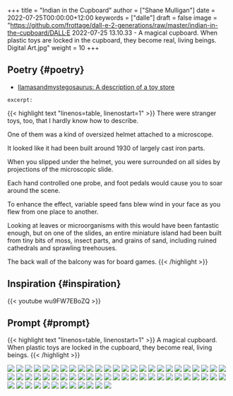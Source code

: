 +++
title = "Indian in the Cupboard"
author = ["Shane Mulligan"]
date = 2022-07-25T00:00:00+12:00
keywords = ["dalle"]
draft = false
image = "https://github.com/frottage/dall-e-2-generations/raw/master/indian-in-the-cupboard/DALL·E 2022-07-25 13.10.33 - A magical cupboard. When plastic toys are locked in the cupboard, they become real, living beings. Digital Art.jpg"
weight = 10
+++

## Poetry {#poetry}

-   [llamasandmystegosaurus: A description of a toy store](https://llamasandmystegosaurus.blogspot.com/2011/12/description-of-toy-store.html)

`excerpt:`

{{< highlight text "linenos=table, linenostart=1" >}}
There were stranger toys, too, that I hardly
know how to describe.

One of them was a kind of oversized helmet
attached to a microscope.

It looked like it had been built around 1930
of largely cast iron parts.

When you slipped under the helmet, you were
surrounded on all sides by projections of the
microscopic slide.

Each hand controlled one probe, and foot
pedals would cause you to soar around the
scene.

To enhance the effect, variable speed fans
blew wind in your face as you flew from one
place to another.

Looking at leaves or microorganisms with this
would have been fantastic enough, but on one
of the slides, an entire miniature island had
been built from tiny bits of moss, insect
parts, and grains of sand, including ruined
cathedrals and sprawling treehouses.

The back wall of the balcony was for board games.
{{< /highlight >}}


## Inspiration {#inspiration}

{{< youtube wu9FW7EBoZQ >}}


## Prompt {#prompt}

{{< highlight text "linenos=table, linenostart=1" >}}
A magical cupboard. When plastic toys are locked in the cupboard, they become
real, living beings.
{{< /highlight >}}

![](https://github.com/frottage/dall-e-2-generations/raw/master/indian-in-the-cupboard/DALL%C2%B7E%202022-07-25%2013.10.27%20-%20A%20magical%20cupboard.%20When%20plastic%20toys%20are%20locked%20in%20the%20cupboard,%20they%20become%20real,%20living%20beings.%20Digital%20Art.jpg)
![](https://github.com/frottage/dall-e-2-generations/raw/master/indian-in-the-cupboard/DALL%C2%B7E%202022-07-25%2013.10.30%20-%20A%20magical%20cupboard.%20When%20plastic%20toys%20are%20locked%20in%20the%20cupboard,%20they%20become%20real,%20living%20beings.%20Digital%20Art.jpg)
![](https://github.com/frottage/dall-e-2-generations/raw/master/indian-in-the-cupboard/DALL%C2%B7E%202022-07-25%2013.10.33%20-%20A%20magical%20cupboard.%20When%20plastic%20toys%20are%20locked%20in%20the%20cupboard,%20they%20become%20real,%20living%20beings.%20Digital%20Art.jpg)
![](https://github.com/frottage/dall-e-2-generations/raw/master/indian-in-the-cupboard/DALL%C2%B7E%202022-07-25%2013.10.37%20-%20A%20magical%20cupboard.%20When%20plastic%20toys%20are%20locked%20in%20the%20cupboard,%20they%20become%20real,%20living%20beings.%20Digital%20Art.jpg)
![](https://github.com/frottage/dall-e-2-generations/raw/master/indian-in-the-cupboard/DALL%C2%B7E%202022-07-26%2016.47.11%20-%20A%20magical%20cupboard.%20When%20plastic%20toys%20are%20locked%20in%20the%20cupboard,%20they%20become%20real,%20living%20beings.%20Digital%20Art.jpg)
![](https://github.com/frottage/dall-e-2-generations/raw/master/indian-in-the-cupboard/DALL%C2%B7E%202022-07-26%2016.47.14%20-%20A%20magical%20cupboard.%20When%20plastic%20toys%20are%20locked%20in%20the%20cupboard,%20they%20become%20real,%20living%20beings.%20Digital%20Art.jpg)
![](https://github.com/frottage/dall-e-2-generations/raw/master/indian-in-the-cupboard/DALL%C2%B7E%202022-07-26%2016.47.17%20-%20A%20magical%20cupboard.%20When%20plastic%20toys%20are%20locked%20in%20the%20cupboard,%20they%20become%20real,%20living%20beings.%20Digital%20Art.jpg)
![](https://github.com/frottage/dall-e-2-generations/raw/master/indian-in-the-cupboard/DALL%C2%B7E%202022-07-26%2016.47.19%20-%20A%20magical%20cupboard.%20When%20plastic%20toys%20are%20locked%20in%20the%20cupboard,%20they%20become%20real,%20living%20beings.%20Digital%20Art.jpg)
![](https://github.com/frottage/dall-e-2-generations/raw/master/indian-in-the-cupboard/DALL%C2%B7E%202022-07-26%2016.48.12%20-%20A%20magical%20cupboard.%20When%20plastic%20toys%20are%20locked%20in%20the%20cupboard,%20they%20become%20real,%20living%20beings.%20Digital%20Art.jpg)
![](https://github.com/frottage/dall-e-2-generations/raw/master/indian-in-the-cupboard/DALL%C2%B7E%202022-07-26%2016.48.18%20-%20A%20magical%20cupboard.%20When%20plastic%20toys%20are%20locked%20in%20the%20cupboard,%20they%20become%20real,%20living%20beings.%20Digital%20Art.jpg)
![](https://github.com/frottage/dall-e-2-generations/raw/master/indian-in-the-cupboard/DALL%C2%B7E%202022-07-26%2016.48.48%20-%20A%20magical%20cupboard.%20When%20plastic%20toys%20are%20locked%20in%20the%20cupboard,%20they%20become%20real,%20living%20beings.%20Digital%20Art.jpg)
![](https://github.com/frottage/dall-e-2-generations/raw/master/indian-in-the-cupboard/DALL%C2%B7E%202022-07-26%2016.48.53%20-%20A%20magical%20cupboard.%20When%20plastic%20toys%20are%20locked%20in%20the%20cupboard,%20they%20become%20real,%20living%20beings.%20Digital%20Art.jpg)
![](https://github.com/frottage/dall-e-2-generations/raw/master/indian-in-the-cupboard/DALL%C2%B7E%202022-07-26%2016.48.56%20-%20A%20magical%20cupboard.%20When%20plastic%20toys%20are%20locked%20in%20the%20cupboard,%20they%20become%20real,%20living%20beings.%20Digital%20Art.jpg)
![](https://github.com/frottage/dall-e-2-generations/raw/master/indian-in-the-cupboard/DALL%C2%B7E%202022-07-26%2016.49.02%20-%20A%20magical%20cupboard.%20When%20plastic%20toys%20are%20locked%20in%20the%20cupboard,%20they%20become%20real,%20living%20beings.%20Digital%20Art.jpg)
![](https://github.com/frottage/dall-e-2-generations/raw/master/indian-in-the-cupboard/DALL%C2%B7E%202022-07-26%2016.49.21%20-%20A%20magical%20cupboard.%20When%20plastic%20toys%20are%20locked%20in%20the%20cupboard,%20they%20become%20real,%20living%20beings.%20Digital%20Art.jpg)
![](https://github.com/frottage/dall-e-2-generations/raw/master/indian-in-the-cupboard/DALL%C2%B7E%202022-07-26%2016.49.27%20-%20A%20magical%20cupboard.%20When%20plastic%20toys%20are%20locked%20in%20the%20cupboard,%20they%20become%20real,%20living%20beings.%20Digital%20Art.jpg)
![](https://github.com/frottage/dall-e-2-generations/raw/master/indian-in-the-cupboard/DALL%C2%B7E%202022-07-26%2016.49.33%20-%20A%20magical%20cupboard.%20When%20plastic%20toys%20are%20locked%20in%20the%20cupboard,%20they%20become%20real,%20living%20beings.%20Digital%20Art.jpg)
![](https://github.com/frottage/dall-e-2-generations/raw/master/indian-in-the-cupboard/DALL%C2%B7E%202022-07-26%2016.49.37%20-%20A%20magical%20cupboard.%20When%20plastic%20toys%20are%20locked%20in%20the%20cupboard,%20they%20become%20real,%20living%20beings.%20Digital%20Art.jpg)
![](https://github.com/frottage/dall-e-2-generations/raw/master/indian-in-the-cupboard/DALL%C2%B7E%202022-07-26%2016.49.57%20-%20A%20magical%20cupboard.%20When%20plastic%20toys%20are%20locked%20in%20the%20cupboard,%20they%20become%20real,%20living%20beings.%20Digital%20Art.jpg)
![](https://github.com/frottage/dall-e-2-generations/raw/master/indian-in-the-cupboard/DALL%C2%B7E%202022-07-26%2016.50.02%20-%20A%20magical%20cupboard.%20When%20plastic%20toys%20are%20locked%20in%20the%20cupboard,%20they%20become%20real,%20living%20beings.%20Digital%20Art.jpg)
![](https://github.com/frottage/dall-e-2-generations/raw/master/indian-in-the-cupboard/DALL%C2%B7E%202022-07-26%2016.50.06%20-%20A%20magical%20cupboard.%20When%20plastic%20toys%20are%20locked%20in%20the%20cupboard,%20they%20become%20real,%20living%20beings.%20Digital%20Art.jpg)
![](https://github.com/frottage/dall-e-2-generations/raw/master/indian-in-the-cupboard/DALL%C2%B7E%202022-07-26%2016.50.30%20-%20A%20magical%20cupboard.%20When%20plastic%20toys%20are%20locked%20in%20the%20cupboard,%20they%20become%20real,%20living%20beings.%20Digital%20Art.jpg)
![](https://github.com/frottage/dall-e-2-generations/raw/master/indian-in-the-cupboard/DALL%C2%B7E%202022-07-26%2016.50.34%20-%20A%20magical%20cupboard.%20When%20plastic%20toys%20are%20locked%20in%20the%20cupboard,%20they%20become%20real,%20living%20beings.%20Digital%20Art.jpg)
![](https://github.com/frottage/dall-e-2-generations/raw/master/indian-in-the-cupboard/DALL%C2%B7E%202022-07-26%2016.50.40%20-%20A%20magical%20cupboard.%20When%20plastic%20toys%20are%20locked%20in%20the%20cupboard,%20they%20become%20real,%20living%20beings.%20Digital%20Art.jpg)
![](https://github.com/frottage/dall-e-2-generations/raw/master/indian-in-the-cupboard/DALL%C2%B7E%202022-07-26%2016.50.49%20-%20A%20magical%20cupboard.%20When%20plastic%20toys%20are%20locked%20in%20the%20cupboard,%20they%20become%20real,%20living%20beings.%20Digital%20Art.jpg)
![](https://github.com/frottage/dall-e-2-generations/raw/master/indian-in-the-cupboard/DALL%C2%B7E%202022-07-26%2016.51.09%20-%20A%20magical%20cupboard.%20When%20plastic%20toys%20are%20locked%20in%20the%20cupboard,%20they%20become%20real,%20living%20beings.%20Digital%20Art.jpg)
![](https://github.com/frottage/dall-e-2-generations/raw/master/indian-in-the-cupboard/DALL%C2%B7E%202022-07-26%2016.51.14%20-%20A%20magical%20cupboard.%20When%20plastic%20toys%20are%20locked%20in%20the%20cupboard,%20they%20become%20real,%20living%20beings.%20Digital%20Art.jpg)
![](https://github.com/frottage/dall-e-2-generations/raw/master/indian-in-the-cupboard/DALL%C2%B7E%202022-07-26%2016.51.20%20-%20A%20magical%20cupboard.%20When%20plastic%20toys%20are%20locked%20in%20the%20cupboard,%20they%20become%20real,%20living%20beings.%20Digital%20Art.jpg)
![](https://github.com/frottage/dall-e-2-generations/raw/master/indian-in-the-cupboard/DALL%C2%B7E%202022-07-26%2016.51.39%20-%20A%20magical%20cupboard.%20When%20plastic%20toys%20are%20locked%20in%20the%20cupboard,%20they%20become%20real,%20living%20beings.%20Digital%20Art.jpg)
![](https://github.com/frottage/dall-e-2-generations/raw/master/indian-in-the-cupboard/DALL%C2%B7E%202022-07-26%2016.51.42%20-%20A%20magical%20cupboard.%20When%20plastic%20toys%20are%20locked%20in%20the%20cupboard,%20they%20become%20real,%20living%20beings.%20Digital%20Art.jpg)
![](https://github.com/frottage/dall-e-2-generations/raw/master/indian-in-the-cupboard/DALL%C2%B7E%202022-07-26%2016.51.44%20-%20A%20magical%20cupboard.%20When%20plastic%20toys%20are%20locked%20in%20the%20cupboard,%20they%20become%20real,%20living%20beings.%20Digital%20Art.jpg)
![](https://github.com/frottage/dall-e-2-generations/raw/master/indian-in-the-cupboard/DALL%C2%B7E%202022-07-26%2016.51.47%20-%20A%20magical%20cupboard.%20When%20plastic%20toys%20are%20locked%20in%20the%20cupboard,%20they%20become%20real,%20living%20beings.%20Digital%20Art.jpg)
![](https://github.com/frottage/dall-e-2-generations/raw/master/indian-in-the-cupboard/DALL%C2%B7E%202022-07-26%2016.52.08%20-%20A%20magical%20cupboard.%20When%20plastic%20toys%20are%20locked%20in%20the%20cupboard,%20they%20become%20real,%20living%20beings.%20Digital%20Art.jpg)
![](https://github.com/frottage/dall-e-2-generations/raw/master/indian-in-the-cupboard/DALL%C2%B7E%202022-07-26%2016.52.12%20-%20A%20magical%20cupboard.%20When%20plastic%20toys%20are%20locked%20in%20the%20cupboard,%20they%20become%20real,%20living%20beings.%20Digital%20Art.jpg)
![](https://github.com/frottage/dall-e-2-generations/raw/master/indian-in-the-cupboard/DALL%C2%B7E%202022-07-26%2016.52.15%20-%20A%20magical%20cupboard.%20When%20plastic%20toys%20are%20locked%20in%20the%20cupboard,%20they%20become%20real,%20living%20beings.%20Digital%20Art.jpg)
![](https://github.com/frottage/dall-e-2-generations/raw/master/indian-in-the-cupboard/DALL%C2%B7E%202022-07-26%2016.52.19%20-%20A%20magical%20cupboard.%20When%20plastic%20toys%20are%20locked%20in%20the%20cupboard,%20they%20become%20real,%20living%20beings.%20Digital%20Art.jpg)
![](https://github.com/frottage/dall-e-2-generations/raw/master/indian-in-the-cupboard/DALL%C2%B7E%202022-07-26%2016.52.40%20-%20A%20magical%20cupboard.%20When%20plastic%20toys%20are%20locked%20in%20the%20cupboard,%20they%20become%20real,%20living%20beings.%20Digital%20Art.jpg)
![](https://github.com/frottage/dall-e-2-generations/raw/master/indian-in-the-cupboard/DALL%C2%B7E%202022-07-26%2016.52.48%20-%20A%20magical%20cupboard.%20When%20plastic%20toys%20are%20locked%20in%20the%20cupboard,%20they%20become%20real,%20living%20beings.%20Digital%20Art.jpg)
![](https://github.com/frottage/dall-e-2-generations/raw/master/indian-in-the-cupboard/DALL%C2%B7E%202022-07-26%2016.52.55%20-%20A%20magical%20cupboard.%20When%20plastic%20toys%20are%20locked%20in%20the%20cupboard,%20they%20become%20real,%20living%20beings.%20Digital%20Art.jpg)
![](https://github.com/frottage/dall-e-2-generations/raw/master/indian-in-the-cupboard/DALL%C2%B7E%202022-07-26%2016.53.14%20-%20A%20magical%20cupboard.%20When%20plastic%20toys%20are%20locked%20in%20the%20cupboard,%20they%20become%20real,%20living%20beings.%20Digital%20Art.jpg)
![](https://github.com/frottage/dall-e-2-generations/raw/master/indian-in-the-cupboard/DALL%C2%B7E%202022-07-26%2016.53.19%20-%20A%20magical%20cupboard.%20When%20plastic%20toys%20are%20locked%20in%20the%20cupboard,%20they%20become%20real,%20living%20beings.%20Digital%20Art.jpg)
![](https://github.com/frottage/dall-e-2-generations/raw/master/indian-in-the-cupboard/DALL%C2%B7E%202022-07-26%2016.53.23%20-%20A%20magical%20cupboard.%20When%20plastic%20toys%20are%20locked%20in%20the%20cupboard,%20they%20become%20real,%20living%20beings.%20Digital%20Art.jpg)
![](https://github.com/frottage/dall-e-2-generations/raw/master/indian-in-the-cupboard/DALL%C2%B7E%202022-07-26%2016.53.27%20-%20A%20magical%20cupboard.%20When%20plastic%20toys%20are%20locked%20in%20the%20cupboard,%20they%20become%20real,%20living%20beings.%20Digital%20Art.jpg)
![](https://github.com/frottage/dall-e-2-generations/raw/master/indian-in-the-cupboard/DALL%C2%B7E%202022-07-26%2016.53.46%20-%20A%20magical%20cupboard.%20When%20plastic%20toys%20are%20locked%20in%20the%20cupboard,%20they%20become%20real,%20living%20beings.%20Digital%20Art.jpg)
![](https://github.com/frottage/dall-e-2-generations/raw/master/indian-in-the-cupboard/DALL%C2%B7E%202022-07-26%2016.53.50%20-%20A%20magical%20cupboard.%20When%20plastic%20toys%20are%20locked%20in%20the%20cupboard,%20they%20become%20real,%20living%20beings.%20Digital%20Art.jpg)
![](https://github.com/frottage/dall-e-2-generations/raw/master/indian-in-the-cupboard/DALL%C2%B7E%202022-07-26%2016.53.53%20-%20A%20magical%20cupboard.%20When%20plastic%20toys%20are%20locked%20in%20the%20cupboard,%20they%20become%20real,%20living%20beings.%20Digital%20Art.jpg)
![](https://github.com/frottage/dall-e-2-generations/raw/master/indian-in-the-cupboard/DALL%C2%B7E%202022-07-26%2016.53.57%20-%20A%20magical%20cupboard.%20When%20plastic%20toys%20are%20locked%20in%20the%20cupboard,%20they%20become%20real,%20living%20beings.%20Digital%20Art.jpg)
![](https://github.com/frottage/dall-e-2-generations/raw/master/indian-in-the-cupboard/DALL%C2%B7E%202022-07-26%2016.54.19%20-%20A%20magical%20cupboard.%20When%20plastic%20toys%20are%20locked%20in%20the%20cupboard,%20they%20become%20real,%20living%20beings.%20Digital%20Art.jpg)
![](https://github.com/frottage/dall-e-2-generations/raw/master/indian-in-the-cupboard/DALL%C2%B7E%202022-07-26%2016.54.24%20-%20A%20magical%20cupboard.%20When%20plastic%20toys%20are%20locked%20in%20the%20cupboard,%20they%20become%20real,%20living%20beings.%20Digital%20Art.jpg)
![](https://github.com/frottage/dall-e-2-generations/raw/master/indian-in-the-cupboard/DALL%C2%B7E%202022-07-26%2016.54.28%20-%20A%20magical%20cupboard.%20When%20plastic%20toys%20are%20locked%20in%20the%20cupboard,%20they%20become%20real,%20living%20beings.%20Digital%20Art.jpg)
![](https://github.com/frottage/dall-e-2-generations/raw/master/indian-in-the-cupboard/DALL%C2%B7E%202022-07-26%2016.54.33%20-%20A%20magical%20cupboard.%20When%20plastic%20toys%20are%20locked%20in%20the%20cupboard,%20they%20become%20real,%20living%20beings.%20Digital%20Art.jpg)
![](https://github.com/frottage/dall-e-2-generations/raw/master/indian-in-the-cupboard/DALL%C2%B7E%202022-07-26%2016.54.53%20-%20A%20magical%20cupboard.%20When%20plastic%20toys%20are%20locked%20in%20the%20cupboard,%20they%20become%20real,%20living%20beings.%20Digital%20Art.jpg)
![](https://github.com/frottage/dall-e-2-generations/raw/master/indian-in-the-cupboard/DALL%C2%B7E%202022-07-26%2016.54.56%20-%20A%20magical%20cupboard.%20When%20plastic%20toys%20are%20locked%20in%20the%20cupboard,%20they%20become%20real,%20living%20beings.%20Digital%20Art.jpg)
![](https://github.com/frottage/dall-e-2-generations/raw/master/indian-in-the-cupboard/DALL%C2%B7E%202022-07-26%2016.55.00%20-%20A%20magical%20cupboard.%20When%20plastic%20toys%20are%20locked%20in%20the%20cupboard,%20they%20become%20real,%20living%20beings.%20Digital%20Art.jpg)
![](https://github.com/frottage/dall-e-2-generations/raw/master/indian-in-the-cupboard/DALL%C2%B7E%202022-07-26%2016.55.02%20-%20A%20magical%20cupboard.%20When%20plastic%20toys%20are%20locked%20in%20the%20cupboard,%20they%20become%20real,%20living%20beings.%20Digital%20Art.jpg)
![](https://github.com/frottage/dall-e-2-generations/raw/master/indian-in-the-cupboard/DALL%C2%B7E%202022-07-26%2016.55.25%20-%20A%20magical%20cupboard.%20When%20plastic%20toys%20are%20locked%20in%20the%20cupboard,%20they%20become%20real,%20living%20beings.%20Digital%20Art.jpg)
![](https://github.com/frottage/dall-e-2-generations/raw/master/indian-in-the-cupboard/DALL%C2%B7E%202022-07-26%2016.55.27%20-%20A%20magical%20cupboard.%20When%20plastic%20toys%20are%20locked%20in%20the%20cupboard,%20they%20become%20real,%20living%20beings.%20Digital%20Art.jpg)
![](https://github.com/frottage/dall-e-2-generations/raw/master/indian-in-the-cupboard/DALL%C2%B7E%202022-07-26%2016.55.30%20-%20A%20magical%20cupboard.%20When%20plastic%20toys%20are%20locked%20in%20the%20cupboard,%20they%20become%20real,%20living%20beings.%20Digital%20Art.jpg)
![](https://github.com/frottage/dall-e-2-generations/raw/master/indian-in-the-cupboard/DALL%C2%B7E%202022-07-26%2016.55.34%20-%20A%20magical%20cupboard.%20When%20plastic%20toys%20are%20locked%20in%20the%20cupboard,%20they%20become%20real,%20living%20beings.%20Digital%20Art.jpg)
![](https://github.com/frottage/dall-e-2-generations/raw/master/indian-in-the-cupboard/DALL%C2%B7E%202022-07-26%2016.56.02%20-%20A%20magical%20cupboard.%20When%20plastic%20toys%20are%20locked%20in%20the%20cupboard,%20they%20become%20real,%20living%20beings.%20Digital%20Art.jpg)
![](https://github.com/frottage/dall-e-2-generations/raw/master/indian-in-the-cupboard/DALL%C2%B7E%202022-07-26%2016.56.05%20-%20A%20magical%20cupboard.%20When%20plastic%20toys%20are%20locked%20in%20the%20cupboard,%20they%20become%20real,%20living%20beings.%20Digital%20Art.jpg)
![](https://github.com/frottage/dall-e-2-generations/raw/master/indian-in-the-cupboard/DALL%C2%B7E%202022-07-26%2016.56.09%20-%20A%20magical%20cupboard.%20When%20plastic%20toys%20are%20locked%20in%20the%20cupboard,%20they%20become%20real,%20living%20beings.%20Digital%20Art.jpg)
